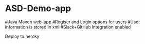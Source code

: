 # ASD-Demo-app
#Java Maven web-app
#Regiser and Login options for users
#User information is stored in xml
#Slack+GitHub Integration enabled


Deploy to heroky